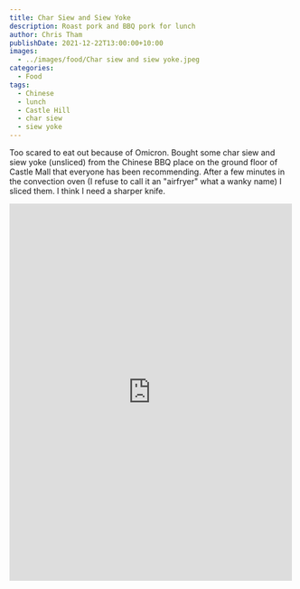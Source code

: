 ```yaml
---
title: Char Siew and Siew Yoke
description: Roast pork and BBQ pork for lunch
author: Chris Tham
publishDate: 2021-12-22T13:00:00+10:00
images:
  - ../images/food/Char siew and siew yoke.jpeg
categories:
  - Food
tags:
  - Chinese
  - lunch
  - Castle Hill
  - char siew
  - siew yoke
---
```

Too scared to eat out because of Omicron. Bought some char siew and siew yoke (unsliced) from the Chinese BBQ place on the ground floor of Castle Mall that everyone has been recommending. After a few minutes in the convection oven (I refuse to call it an "airfryer" what a wanky name) I sliced them. I think I need a sharper knife.

<iframe src="https://www.facebook.com/plugins/post.php?href=https%3A%2F%2Fwww.facebook.com%2Fchris1.tham%2Fposts%2Fpfbid0UuCkZS9iE1WpXEFSaEbCDWGKMKbLsa7ZVsukHKtbVEPayCxpx7ZqWhZCv91mF2ppl&show_text=true&width=500" width="500" height="668" style="border:none;overflow:hidden" scrolling="no" frameborder="0" allowfullscreen="true" allow="autoplay; clipboard-write; encrypted-media; picture-in-picture; web-share"></iframe>
